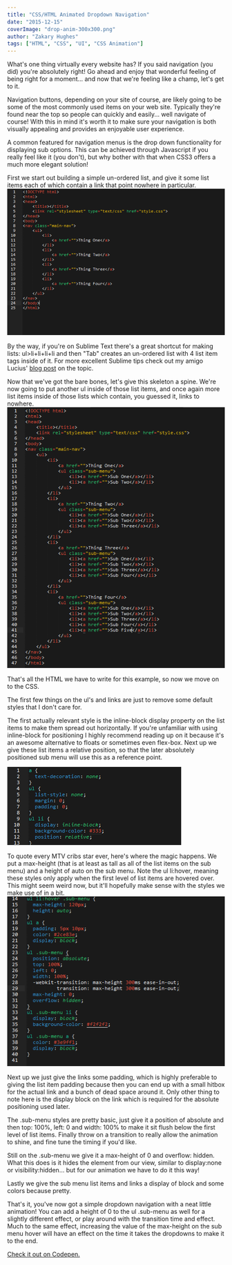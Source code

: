 ```yaml
---
title: "CSS/HTML Animated Dropdown Navigation"
date: "2015-12-15"
coverImage: "drop-anim-300x300.png"
author: "Zakary Hughes"
tags: ["HTML", "CSS", "UI", "CSS Animation"]
---
```


What's one thing virtually every website has? If you said navigation (you did) you're absolutely right! Go ahead and enjoy that wonderful feeling of being right for a moment... and now that we're feeling like a champ, let's get to it.

Navigation buttons, depending on your site of course, are likely going to be some of the most commonly used items on your web site. Typically they're found near the top so people can quickly and easily... well navigate of course! With this in mind it's worth it to make sure your navigation is both visually appealing and provides an enjoyable user experience.

A common featured for navigation menus is the drop down functionality for displaying sub options. This can be achieved through Javascript if you really feel like it (you don't), but why bother with that when CSS3 offers a much more elegant solution!

First we start out building a simple un-ordered list, and give it some list items each of which contain a link that point nowhere in particular.  
![dropdownscreen1](dropdownScreen1.png)

By the way, if you're on Sublime Text there's a great shortcut for making lists: ul>li+li+li+li and then "Tab" creates an un-ordered list with 4 list item tags inside of it. For more excellent Sublime tips check out my amigo Lucius' [blog post](/blog/beginners-guide-for-sublime-text/) on the topic.

Now that we've got the bare bones, let's give this skeleton a spine. We're now going to put another ul inside of those list items, and once again more list items inside of those lists which contain, you guessed it, links to nowhere.  
![dropdownscreen2](dropdownScreen2.png)

That's all the HTML we have to write for this example, so now we move on to the CSS.

The first few things on the ul's and links are just to remove some default styles that I don't care for.

The first actually relevant style is the inline-block display property on the list items to make them spread out horizontally. If you're unfamiliar with using inline-block for positioning I highly recommend reading up on it because it's an awesome alternative to floats or sometimes even flex-box. Next up we give these list items a relative position, so that the later absolutely positioned sub menu will use this as a reference point.

![dropdownscreen3](dropdownScreen3.png)

To quote every MTV cribs star ever, here's where the magic happens. We put a max-height (that is at least as tall as all of the list items on the sub menu) and a height of auto on the sub menu. Note the ul li:hover, meaning these styles only apply when the first level of list items are hovered over. This might seem weird now, but it'll hopefully make sense with the styles we make use of in a bit.  
![dropdownscreen4](dropdownScreen4.png)

Next up we just give the links some padding, which is highly preferable to giving the list item padding because then you can end up with a small hitbox for the actual link and a bunch of dead space around it. Only other thing to note here is the display block on the link which is required for the absolute positioning used later.

The .sub-menu styles are pretty basic, just give it a position of absolute and then top: 100%, left: 0 and width: 100% to make it sit flush below the first level of list items. Finally throw on a transition to really allow the animation to shine, and fine tune the timing if you'd like.

Still on the .sub-menu we give it a max-height of 0 and overflow: hidden. What this does is it hides the element from our view, similar to display:none or visibility:hidden... but for our animation we have to do it this way!

Lastly we give the sub menu list items and links a display of block and some colors because pretty.

That's it, you've now got a simple dropdown navigation with a neat little animation! You can add a height of 0 to the ul .sub-menu as well for a slightly different effect, or play around with the transition time and effect. Much to the same effect, increasing the value of the max-height on the sub menu hover will have an effect on the time it takes the dropdowns to make it to the end.

[Check it out on Codepen.](https://codepen.io/anon/pen/bVKEwK)
